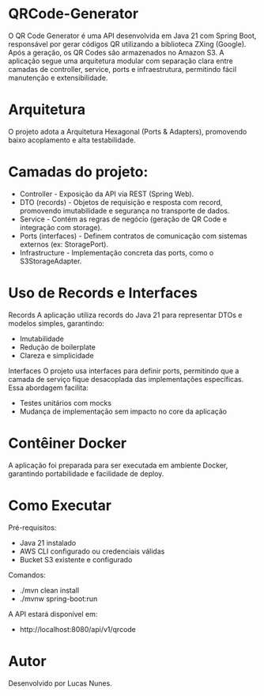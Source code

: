 # QRCode-Generator
O QR Code Generator é uma API desenvolvida em Java 21 com Spring Boot, responsável por gerar códigos QR utilizando a biblioteca ZXing (Google). Após a geração, os QR Codes são armazenados no Amazon S3.
A aplicação segue uma arquitetura modular com separação clara entre camadas de controller, service, ports e infraestrutura, permitindo fácil manutenção e extensibilidade.

# Arquitetura
O projeto adota a Arquitetura Hexagonal (Ports & Adapters), promovendo baixo acoplamento e alta testabilidade.

# Camadas do projeto:
- Controller - Exposição da API via REST (Spring Web).
- DTO (records) - Objetos de requisição e resposta com record, promovendo imutabilidade e segurança no transporte de dados.
- Service - Contém as regras de negócio (geração de QR Code e integração com storage).
- Ports (interfaces) - Definem contratos de comunicação com sistemas externos (ex: StoragePort).
- Infrastructure - Implementação concreta das ports, como o S3StorageAdapter.

# Uso de Records e Interfaces
Records
A aplicação utiliza records do Java 21 para representar DTOs e modelos simples, garantindo:
- Imutabilidade
- Redução de boilerplate
- Clareza e simplicidade

Interfaces
O projeto usa interfaces para definir ports, permitindo que a camada de serviço fique desacoplada das implementações específicas.
Essa abordagem facilita:
- Testes unitários com mocks
- Mudança de implementação sem impacto no core da aplicação

# Contêiner Docker
A aplicação foi preparada para ser executada em ambiente Docker, garantindo portabilidade e facilidade de deploy.

# Como Executar

Pré-requisitos:
- Java 21 instalado
- AWS CLI configurado ou credenciais válidas
- Bucket S3 existente e configurado

Comandos:
- ./mvn clean install
- ./mvnw spring-boot:run

A API estará disponível em:
- http://localhost:8080/api/v1/qrcode

# Autor
Desenvolvido por Lucas Nunes.
